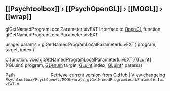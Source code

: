 ## [[Psychtoolbox]] &#8250; [[PsychOpenGL]] &#8250; [[MOGL]] &#8250; [[wrap]]

glGetNamedProgramLocalParameterIuivEXT  Interface to [OpenGL](OpenGL) function glGetNamedProgramLocalParameterIuivEXT  
  
usage:  params = glGetNamedProgramLocalParameterIuivEXT( program, target, index )  
  
C function:  void glGetNamedProgramLocalParameterIuivEXT[(GLuint]((GLuint) program, [GLenum](GLenum) target, [GLuint](GLuint) index, [GLuint](GLuint)\* params)  




<div class="code_header" style="text-align:right;">
  <span style="float:left;">Path&nbsp;&nbsp;</span> <span class="counter">Retrieve <a href=
  "https://raw.github.com/Psychtoolbox-3/Psychtoolbox-3/beta/Psychtoolbox/PsychOpenGL/MOGL/wrap/_glGetNamedProgramLocalParameterIuivEXT.m">current version from GitHub</a> | View <a href=
  "https://github.com/Psychtoolbox-3/Psychtoolbox-3/commits/beta/Psychtoolbox/PsychOpenGL/MOGL/wrap/_glGetNamedProgramLocalParameterIuivEXT.m">changelog</a></span>
</div>
<div class="code">
  <code>Psychtoolbox/PsychOpenGL/MOGL/wrap/_glGetNamedProgramLocalParameterIuivEXT.m</code>
</div>

